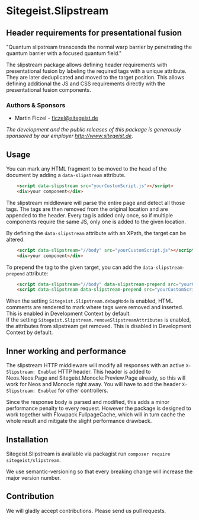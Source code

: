 # Sitegeist.Slipstream

## Header requirements for presentational fusion

"Quantum slipstream transcends the normal warp barrier by penetrating the quantum barrier with a focused quantum field."

The slipstream package allows defining header requirements with presentational fusion by labeling the required tags with a unique attribute. They are later deduplicated and moved to the target position. This allows defining additional the JS and CSS requirements directly with the presentational fusion components. 

### Authors & Sponsors

* Martin Ficzel - ficzel@sitegeist.de

*The development and the public releases of this package is generously sponsored
by our employer http://www.sitegeist.de.*

## Usage

You can mark any HTML fragment to be moved to the head of the document by 
adding a `data-slipstream` attribute.

```html
    <script data-slipstream src="yourCustomScript.js"></script>
    <div>your component</div>
```

The slipstream middleware will parse the entire page and detect all those tags. The tags are then removed from the original
location and are appended to the header. Every tag is added only once, so if multiple components require the same JS, only one 
is added to the given location.

By defining the `data-slipstream` attribute with an XPath, the target can be altered. 

```html
    <script data-slipstream="//body" src="yourCustomScript.js"></script>
    <div>your component</div>
```

To prepend the tag to the given target, you can add the `data-slipstream-prepend` attribute:

```html
    <script data-slipstream="//body" data-slipstream-prepend src="yourCustomScriptAfterOpenendBody.js"></script>
    <script data-slipstream data-slipstream-prepend src="yourCustomScriptAfterOpenendHead.js"></script>
```

When the setting `Sitegeist.Slipstream.debugMode` is enabled, HTML comments are rendered to mark where tags were removed
and inserted. This is enabled in Development Context by default.  
If the setting `Sitegeist.Slipstream.removeSlipstreamAttributes` is enabled, the attributes from slipstream get removed. 
This is disabled in Development Context by default.

## Inner working and performance

The slipstream HTTP middleware will modify all responses with an active `X-Slipstream: Enabled` HTTP header.
This header is added to Neos.Neos:Page and Sitegeist.Monocle:Preview.Page already, so this will work for
Neos and Monocle right away. You will have to add the header `X-Slipstream: Enabled` for other controllers.

Since the response body is parsed and modified, this adds a minor performance penalty to every request. However
the package is designed to work together with Flowpack.FullpageCache, which will in turn cache the whole result 
and mitigate the slight performance drawback. 

## Installation

Sitegeist.Slipstream is available via packagist run `composer require sitegeist/slipstream`.

We use semantic-versioning so that every breaking change will increase the major version number.

## Contribution

We will gladly accept contributions. Please send us pull requests.

